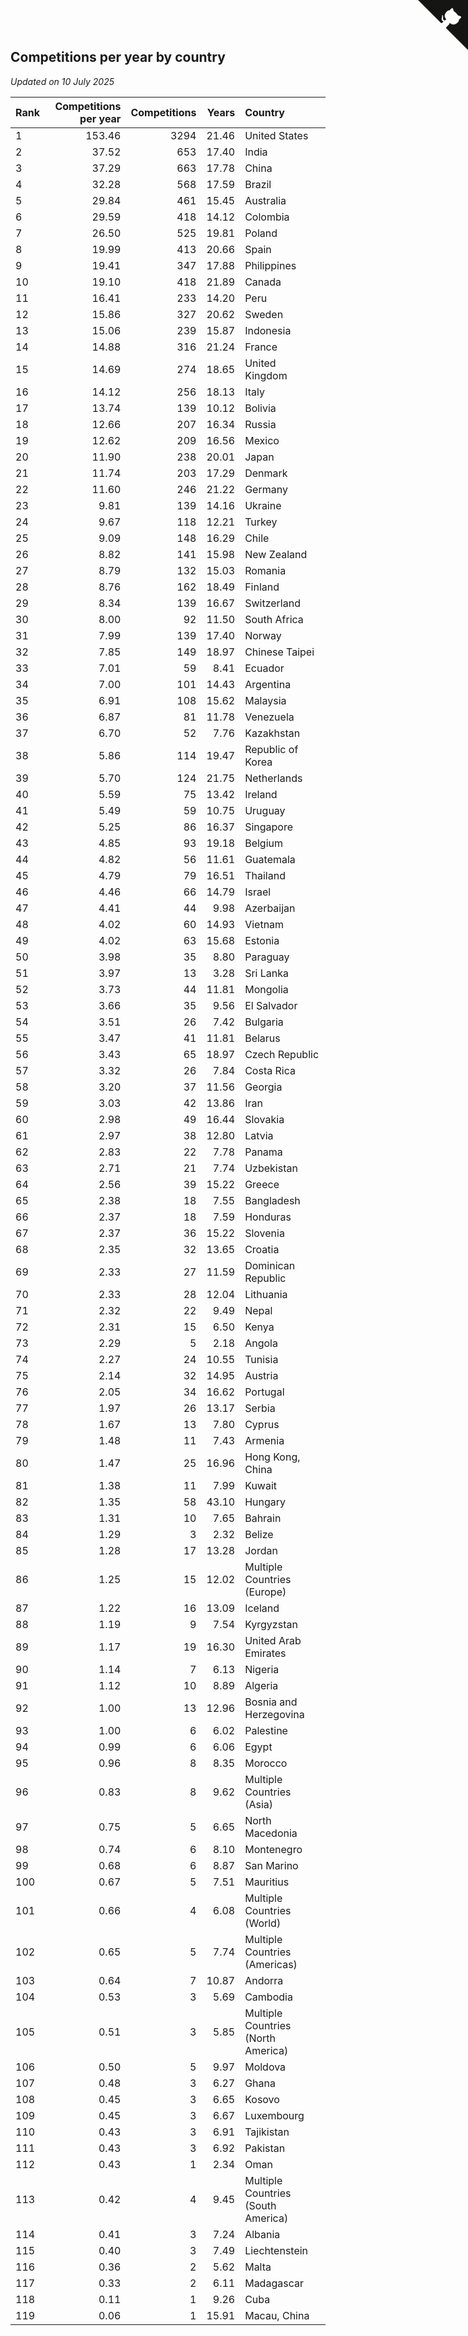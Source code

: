 ## Competitions per year by country

*Updated on 10 July 2025*

| Rank | Competitions per year | Competitions | Years | Country |
| :--- | ---: | ---: | ---: | :--- |
| 1 | 153.46 | 3294 | 21.46 | United States |
| 2 | 37.52 | 653 | 17.40 | India |
| 3 | 37.29 | 663 | 17.78 | China |
| 4 | 32.28 | 568 | 17.59 | Brazil |
| 5 | 29.84 | 461 | 15.45 | Australia |
| 6 | 29.59 | 418 | 14.12 | Colombia |
| 7 | 26.50 | 525 | 19.81 | Poland |
| 8 | 19.99 | 413 | 20.66 | Spain |
| 9 | 19.41 | 347 | 17.88 | Philippines |
| 10 | 19.10 | 418 | 21.89 | Canada |
| 11 | 16.41 | 233 | 14.20 | Peru |
| 12 | 15.86 | 327 | 20.62 | Sweden |
| 13 | 15.06 | 239 | 15.87 | Indonesia |
| 14 | 14.88 | 316 | 21.24 | France |
| 15 | 14.69 | 274 | 18.65 | United Kingdom |
| 16 | 14.12 | 256 | 18.13 | Italy |
| 17 | 13.74 | 139 | 10.12 | Bolivia |
| 18 | 12.66 | 207 | 16.34 | Russia |
| 19 | 12.62 | 209 | 16.56 | Mexico |
| 20 | 11.90 | 238 | 20.01 | Japan |
| 21 | 11.74 | 203 | 17.29 | Denmark |
| 22 | 11.60 | 246 | 21.22 | Germany |
| 23 | 9.81 | 139 | 14.16 | Ukraine |
| 24 | 9.67 | 118 | 12.21 | Turkey |
| 25 | 9.09 | 148 | 16.29 | Chile |
| 26 | 8.82 | 141 | 15.98 | New Zealand |
| 27 | 8.79 | 132 | 15.03 | Romania |
| 28 | 8.76 | 162 | 18.49 | Finland |
| 29 | 8.34 | 139 | 16.67 | Switzerland |
| 30 | 8.00 | 92 | 11.50 | South Africa |
| 31 | 7.99 | 139 | 17.40 | Norway |
| 32 | 7.85 | 149 | 18.97 | Chinese Taipei |
| 33 | 7.01 | 59 | 8.41 | Ecuador |
| 34 | 7.00 | 101 | 14.43 | Argentina |
| 35 | 6.91 | 108 | 15.62 | Malaysia |
| 36 | 6.87 | 81 | 11.78 | Venezuela |
| 37 | 6.70 | 52 | 7.76 | Kazakhstan |
| 38 | 5.86 | 114 | 19.47 | Republic of Korea |
| 39 | 5.70 | 124 | 21.75 | Netherlands |
| 40 | 5.59 | 75 | 13.42 | Ireland |
| 41 | 5.49 | 59 | 10.75 | Uruguay |
| 42 | 5.25 | 86 | 16.37 | Singapore |
| 43 | 4.85 | 93 | 19.18 | Belgium |
| 44 | 4.82 | 56 | 11.61 | Guatemala |
| 45 | 4.79 | 79 | 16.51 | Thailand |
| 46 | 4.46 | 66 | 14.79 | Israel |
| 47 | 4.41 | 44 | 9.98 | Azerbaijan |
| 48 | 4.02 | 60 | 14.93 | Vietnam |
| 49 | 4.02 | 63 | 15.68 | Estonia |
| 50 | 3.98 | 35 | 8.80 | Paraguay |
| 51 | 3.97 | 13 | 3.28 | Sri Lanka |
| 52 | 3.73 | 44 | 11.81 | Mongolia |
| 53 | 3.66 | 35 | 9.56 | El Salvador |
| 54 | 3.51 | 26 | 7.42 | Bulgaria |
| 55 | 3.47 | 41 | 11.81 | Belarus |
| 56 | 3.43 | 65 | 18.97 | Czech Republic |
| 57 | 3.32 | 26 | 7.84 | Costa Rica |
| 58 | 3.20 | 37 | 11.56 | Georgia |
| 59 | 3.03 | 42 | 13.86 | Iran |
| 60 | 2.98 | 49 | 16.44 | Slovakia |
| 61 | 2.97 | 38 | 12.80 | Latvia |
| 62 | 2.83 | 22 | 7.78 | Panama |
| 63 | 2.71 | 21 | 7.74 | Uzbekistan |
| 64 | 2.56 | 39 | 15.22 | Greece |
| 65 | 2.38 | 18 | 7.55 | Bangladesh |
| 66 | 2.37 | 18 | 7.59 | Honduras |
| 67 | 2.37 | 36 | 15.22 | Slovenia |
| 68 | 2.35 | 32 | 13.65 | Croatia |
| 69 | 2.33 | 27 | 11.59 | Dominican Republic |
| 70 | 2.33 | 28 | 12.04 | Lithuania |
| 71 | 2.32 | 22 | 9.49 | Nepal |
| 72 | 2.31 | 15 | 6.50 | Kenya |
| 73 | 2.29 | 5 | 2.18 | Angola |
| 74 | 2.27 | 24 | 10.55 | Tunisia |
| 75 | 2.14 | 32 | 14.95 | Austria |
| 76 | 2.05 | 34 | 16.62 | Portugal |
| 77 | 1.97 | 26 | 13.17 | Serbia |
| 78 | 1.67 | 13 | 7.80 | Cyprus |
| 79 | 1.48 | 11 | 7.43 | Armenia |
| 80 | 1.47 | 25 | 16.96 | Hong Kong, China |
| 81 | 1.38 | 11 | 7.99 | Kuwait |
| 82 | 1.35 | 58 | 43.10 | Hungary |
| 83 | 1.31 | 10 | 7.65 | Bahrain |
| 84 | 1.29 | 3 | 2.32 | Belize |
| 85 | 1.28 | 17 | 13.28 | Jordan |
| 86 | 1.25 | 15 | 12.02 | Multiple Countries (Europe) |
| 87 | 1.22 | 16 | 13.09 | Iceland |
| 88 | 1.19 | 9 | 7.54 | Kyrgyzstan |
| 89 | 1.17 | 19 | 16.30 | United Arab Emirates |
| 90 | 1.14 | 7 | 6.13 | Nigeria |
| 91 | 1.12 | 10 | 8.89 | Algeria |
| 92 | 1.00 | 13 | 12.96 | Bosnia and Herzegovina |
| 93 | 1.00 | 6 | 6.02 | Palestine |
| 94 | 0.99 | 6 | 6.06 | Egypt |
| 95 | 0.96 | 8 | 8.35 | Morocco |
| 96 | 0.83 | 8 | 9.62 | Multiple Countries (Asia) |
| 97 | 0.75 | 5 | 6.65 | North Macedonia |
| 98 | 0.74 | 6 | 8.10 | Montenegro |
| 99 | 0.68 | 6 | 8.87 | San Marino |
| 100 | 0.67 | 5 | 7.51 | Mauritius |
| 101 | 0.66 | 4 | 6.08 | Multiple Countries (World) |
| 102 | 0.65 | 5 | 7.74 | Multiple Countries (Americas) |
| 103 | 0.64 | 7 | 10.87 | Andorra |
| 104 | 0.53 | 3 | 5.69 | Cambodia |
| 105 | 0.51 | 3 | 5.85 | Multiple Countries (North America) |
| 106 | 0.50 | 5 | 9.97 | Moldova |
| 107 | 0.48 | 3 | 6.27 | Ghana |
| 108 | 0.45 | 3 | 6.65 | Kosovo |
| 109 | 0.45 | 3 | 6.67 | Luxembourg |
| 110 | 0.43 | 3 | 6.91 | Tajikistan |
| 111 | 0.43 | 3 | 6.92 | Pakistan |
| 112 | 0.43 | 1 | 2.34 | Oman |
| 113 | 0.42 | 4 | 9.45 | Multiple Countries (South America) |
| 114 | 0.41 | 3 | 7.24 | Albania |
| 115 | 0.40 | 3 | 7.49 | Liechtenstein |
| 116 | 0.36 | 2 | 5.62 | Malta |
| 117 | 0.33 | 2 | 6.11 | Madagascar |
| 118 | 0.11 | 1 | 9.26 | Cuba |
| 119 | 0.06 | 1 | 15.91 | Macau, China |


<a href="https://github.com/JustinTimeCuber/wca_statistics" class="github-corner" aria-label="View source on Github"><svg width="80" height="80" viewBox="0 0 250 250" style="fill:#151513; color:#fff; position: absolute; top: 0; border: 0; right: 0;" aria-hidden="true"><path d="M0,0 L115,115 L130,115 L142,142 L250,250 L250,0 Z"></path><path d="M128.3,109.0 C113.8,99.7 119.0,89.6 119.0,89.6 C122.0,82.7 120.5,78.6 120.5,78.6 C119.2,72.0 123.4,76.3 123.4,76.3 C127.3,80.9 125.5,87.3 125.5,87.3 C122.9,97.6 130.6,101.9 134.4,103.2" fill="currentColor" style="transform-origin: 130px 106px;" class="octo-arm"></path><path d="M115.0,115.0 C114.9,115.1 118.7,116.5 119.8,115.4 L133.7,101.6 C136.9,99.2 139.9,98.4 142.2,98.6 C133.8,88.0 127.5,74.4 143.8,58.0 C148.5,53.4 154.0,51.2 159.7,51.0 C160.3,49.4 163.2,43.6 171.4,40.1 C171.4,40.1 176.1,42.5 178.8,56.2 C183.1,58.6 187.2,61.8 190.9,65.4 C194.5,69.0 197.7,73.2 200.1,77.6 C213.8,80.2 216.3,84.9 216.3,84.9 C212.7,93.1 206.9,96.0 205.4,96.6 C205.1,102.4 203.0,107.8 198.3,112.5 C181.9,128.9 168.3,122.5 157.7,114.1 C157.9,116.9 156.7,120.9 152.7,124.9 L141.0,136.5 C139.8,137.7 141.6,141.9 141.8,141.8 Z" fill="currentColor" class="octo-body"></path></svg></a><style>.github-corner:hover .octo-arm{animation:octocat-wave 560ms ease-in-out}@keyframes octocat-wave{0%,100%{transform:rotate(0)}20%,60%{transform:rotate(-25deg)}40%,80%{transform:rotate(10deg)}}@media (max-width:500px){.github-corner:hover .octo-arm{animation:none}.github-corner .octo-arm{animation:octocat-wave 560ms ease-in-out}}</style>
